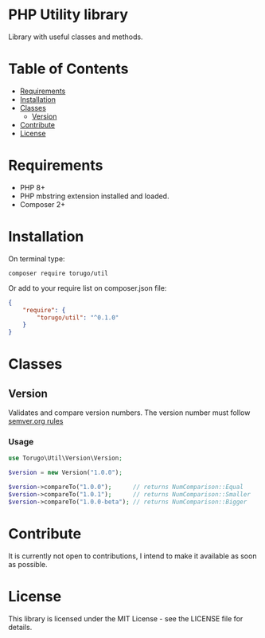# PHP Utility library <!-- omit in toc -->

Library with useful classes and methods.

# Table of Contents <!-- omit in toc -->

- [Requirements](#requirements)
- [Installation](#installation)
- [Classes](#classes)
  - [Version](#version)
- [Contribute](#contribute)
- [License](#license)

# Requirements

- PHP 8+
- PHP mbstring extension installed and loaded.
- Composer 2+


# Installation

On terminal type:

```shell
composer require torugo/util
```

Or add to your require list on composer.json file:

```json
{
    "require": {
        "torugo/util": "^0.1.0"
    }
}
```

# Classes

## Version

Validates and compare version numbers.
The version number must follow [semver.org rules](https://semver.org)

### Usage <!-- omit in toc -->

```php
use Torugo\Util\Version\Version;

$version = new Version("1.0.0");

$version->compareTo("1.0.0");      // returns NumComparison::Equal
$version->compareTo("1.0.1");      // returns NumComparison::Smaller
$version->compareTo("1.0.0-beta"); // returns NumComparison::Bigger
```

# Contribute

It is currently not open to contributions, I intend to make it available as soon as possible.

# License

This library is licensed under the MIT License - see the LICENSE file for details.
